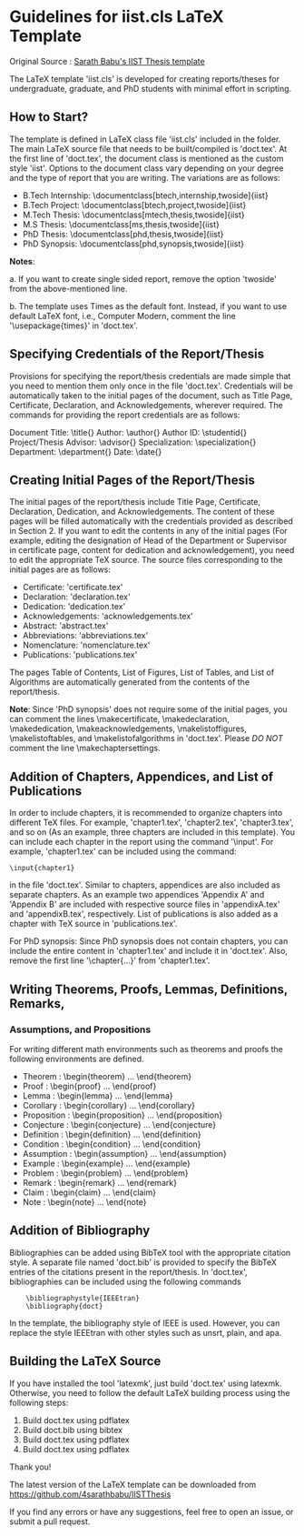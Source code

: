 # Guidelines for iist.cls LaTeX Template

Original Source : [Sarath Babu's IIST Thesis template](https://github.com/4sarathbabu/IISTThesis)


The LaTeX template 'iist.cls' is developed for creating reports/theses
for undergraduate, graduate, and PhD students with minimal effort in
scripting.

## How to Start?

The template is defined in LaTeX class file 'iist.cls' included in the
folder. The main LaTeX source file that needs to be built/compiled is
'doct.tex'. At the first line of 'doct.tex', the document class is
mentioned as the custom style 'iist'. Options to the document class vary
depending on your degree and the type of report that you are writing.
The variations are as follows:

-  B.Tech Internship: \documentclass[btech,internship,twoside]{iist}
-  B.Tech Project: \documentclass[btech,project,twoside]{iist}
-  M.Tech Thesis: \documentclass[mtech,thesis,twoside]{iist}
-  M.S Thesis: \documentclass[ms,thesis,twoside]{iist}
-  PhD Thesis: \documentclass[phd,thesis,twoside]{iist}
-  PhD Synopsis: \documentclass[phd,synopsis,twoside]{iist}

**Notes**:

a. If you want to create single sided report, remove the option
'twoside' from the above-mentioned line.

b. The template uses Times as the default font. Instead, if you want to
use default LaTeX font, i.e., Computer Modern, comment the line
'\usepackage{times}' in 'doct.tex'.


## Specifying Credentials of the Report/Thesis


Provisions for specifying the report/thesis credentials are made
simple that you need to mention them only once in the file
'doct.tex'. Credentials will be automatically taken to the initial
pages of the document, such as Title Page, Certificate, Declaration,
and Acknowledgements, wherever required.  The commands for providing
the report credentials are as follows:

  Document Title: \title{}
  Author: \author{}
  Author ID: \studentid{}
  Project/Thesis Advisor: \advisor{}
  Specialization: \specialization{}
  Department: \department{}
  Date: \date{}


## Creating Initial Pages of the Report/Thesis


The initial pages of the report/thesis include Title Page, Certificate,
Declaration, Dedication, and Acknowledgements. The content of these
pages will be filled automatically with the credentials provided as
described in Section 2. If you want to edit the contents in any of the
initial pages (For example, editing the designation of Head of the
Department or Supervisor in certificate page, content for dedication and
acknowledgement), you need to edit the appropriate TeX source. The
source files corresponding to the initial pages are as follows:

- Certificate: 'certificate.tex'
- Declaration: 'declaration.tex'
- Dedication: 'dedication.tex'
- Acknowledgements: 'acknowledgements.tex'
- Abstract: 'abstract.tex'
- Abbreviations: 'abbreviations.tex'
- Nomenclature: 'nomenclature.tex'
- Publications: 'publications.tex'

The pages Table of Contents, List of Figures, List of Tables, and List
of Algorithms are automatically generated from the contents of the
report/thesis.

**Note**: Since 'PhD synopsis' does not require some of the initial pages,
you can comment the lines \makecertificate, \makedeclaration,
\makededication, \makeacknowledgements, \makelistoffigures,
\makelistoftables, and \makelistofalgorithms in 'doct.tex'. Please *DO
NOT* comment the line \makechaptersettings.


## Addition of Chapters, Appendices, and List of Publications


In order to include chapters, it is recommended to organize chapters
into different TeX files. For example, 'chapter1.tex', 'chapter2.tex',
'chapter3.tex', and so on (As an example, three chapters are included in
this template). You can include each chapter in the report using the
command '\input'. For example, 'chapter1.tex' can be included using the
command:

```{latex}
\input{chapter1}
```

in the file 'doct.tex'. Similar to chapters, appendices are also
included as separate chapters. As an example two appendices 'Appendix A'
and 'Appendix B' are included with respective source files in
'appendixA.tex' and 'appendixB.tex', respectively. List of publications
is also added as a chapter with TeX source in 'publications.tex'.

For PhD synopsis: Since PhD synopsis does not contain chapters, you can
include the entire content in 'chapter1.tex' and include it in
'doct.tex'. Also, remove the first line '\chapter{...}' from
'chapter1.tex'.


## Writing Theorems, Proofs, Lemmas, Definitions, Remarks,


### Assumptions, and Propositions


For writing different math environments such as theorems and proofs
the following environments are defined.

- Theorem     :    \begin{theorem}     ... \end{theorem}
- Proof       :    \begin{proof}       ... \end{proof}
- Lemma       :    \begin{lemma}       ... \end{lemma}
- Corollary   :    \begin{corollary}   ... \end{corollary}
- Proposition :    \begin{proposition} ... \end{proposition}
- Conjecture  :    \begin{conjecture}  ... \end{conjecture}
- Definition  :    \begin{definition}  ... \end{definition}
- Condition   :    \begin{condition}   ... \end{condition}
- Assumption  :    \begin{assumption}  ... \end{assumption}
- Example     :    \begin{example}     ... \end{example}
- Problem     :    \begin{problem}     ... \end{problem}
- Remark      :    \begin{remark}      ... \end{remark}
- Claim       :    \begin{claim}       ... \end{claim}
- Note        :    \begin{note}        ... \end{note}


## Addition of Bibliography


Bibliographies can be added using BibTeX tool with the appropriate
citation style. A separate file named 'doct.bib' is provided to specify
the BibTeX entries of the citations present in the report/thesis. In
'doct.tex', bibliographies can be included using the following commands

```{latex}
    \bibliographystyle{IEEEtran}
    \bibliography{doct}
```

In the template, the bibliography style of IEEE is used. However, you
can replace the style IEEEtran with other styles such as unsrt, plain,
and apa.


## Building the LaTeX Source

If you have installed the tool 'latexmk', just build 'doct.tex'
using latexmk. Otherwise, you need to follow the default LaTeX
building process using the following steps:

1. Build doct.tex using pdflatex
2. Build doct.bib using bibtex
3. Build doct.tex using pdflatex
4. Build doct.tex using pdflatex

Thank you!

The latest version of the LaTeX template can be downloaded from
https://github.com/4sarathbabu/IISTThesis

If you find any errors or have any suggestions, feel free to open an
issue, or submit a pull request.
